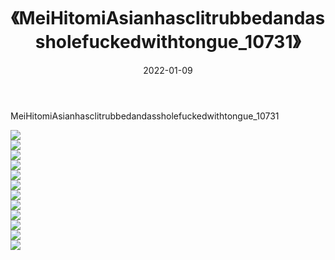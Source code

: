 ﻿---
layout: post
title:  《MeiHitomiAsianhasclitrubbedandassholefuckedwithtongue_10731》
date:   2022-01-09
img: http://imgx.orgx.ga/漏D/2022/MeiHitomiAsianhasclitrubbedandassholefuckedwithtongue_10731/000.jpg
categories: [美女, 清纯, 唯美]
---

MeiHitomiAsianhasclitrubbedandassholefuckedwithtongue_10731

  ![](http://imgx.orgx.ga/漏D/2022/MeiHitomiAsianhasclitrubbedandassholefuckedwithtongue_10731/001.jpg) <br> ![](http://imgx.orgx.ga/漏D/2022/MeiHitomiAsianhasclitrubbedandassholefuckedwithtongue_10731/002.jpg) <br> ![](http://imgx.orgx.ga/漏D/2022/MeiHitomiAsianhasclitrubbedandassholefuckedwithtongue_10731/003.jpg) <br> ![](http://imgx.orgx.ga/漏D/2022/MeiHitomiAsianhasclitrubbedandassholefuckedwithtongue_10731/004.jpg) <br> ![](http://imgx.orgx.ga/漏D/2022/MeiHitomiAsianhasclitrubbedandassholefuckedwithtongue_10731/005.jpg) <br> ![](http://imgx.orgx.ga/漏D/2022/MeiHitomiAsianhasclitrubbedandassholefuckedwithtongue_10731/006.jpg) <br> ![](http://imgx.orgx.ga/漏D/2022/MeiHitomiAsianhasclitrubbedandassholefuckedwithtongue_10731/007.jpg) <br> ![](http://imgx.orgx.ga/漏D/2022/MeiHitomiAsianhasclitrubbedandassholefuckedwithtongue_10731/008.jpg) <br> ![](http://imgx.orgx.ga/漏D/2022/MeiHitomiAsianhasclitrubbedandassholefuckedwithtongue_10731/009.jpg) <br> ![](http://imgx.orgx.ga/漏D/2022/MeiHitomiAsianhasclitrubbedandassholefuckedwithtongue_10731/010.jpg) <br> ![](http://imgx.orgx.ga/漏D/2022/MeiHitomiAsianhasclitrubbedandassholefuckedwithtongue_10731/011.jpg) <br> ![](http://imgx.orgx.ga/漏D/2022/MeiHitomiAsianhasclitrubbedandassholefuckedwithtongue_10731/012.jpg) <br>